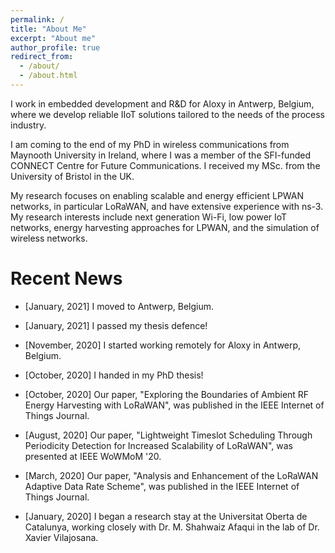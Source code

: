 ```yaml
---
permalink: /
title: "About Me"
excerpt: "About me"
author_profile: true
redirect_from: 
  - /about/
  - /about.html
---
```


I work in embedded development and R&D for Aloxy in Antwerp, Belgium, where we develop reliable IIoT solutions tailored to the needs of the process industry.

I am coming to the end of my PhD in wireless communications from Maynooth University in Ireland, where I was a member of the SFI-funded CONNECT Centre for Future Communications. I received my MSc. from the University of Bristol in the UK.

My research focuses on enabling scalable and energy efficient LPWAN networks, in particular LoRaWAN, and have extensive experience with ns-3. My research interests include next generation Wi-Fi, low power IoT networks, energy harvesting approaches for LPWAN, and the simulation of wireless networks.

Recent News
======

- [January, 2021] I moved to Antwerp, Belgium.

- [January, 2021] I passed my thesis defence!

- [November, 2020] I started working remotely for Aloxy in Antwerp, Belgium.

- [October, 2020] I handed in my PhD thesis!

- [October, 2020] Our paper, "Exploring the Boundaries of Ambient RF Energy Harvesting with LoRaWAN", was published in the IEEE Internet of Things Journal.

- [August, 2020] Our paper, "Lightweight Timeslot Scheduling Through Periodicity Detection for Increased Scalability of LoRaWAN", was presented at IEEE WoWMoM '20.

- [March, 2020] Our paper, "Analysis and Enhancement of the LoRaWAN Adaptive Data Rate Scheme", was published in the IEEE Internet of Things Journal.

- [January, 2020] I began a research stay at the Universitat Oberta de Catalunya, working closely with Dr. M. Shahwaiz Afaqui in the lab of Dr. Xavier Vilajosana.

